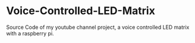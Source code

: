 # Voice-Controlled-LED-Matrix
Source Code of my youtube channel project, a voice controlled LED matrix with a raspberry pi.
